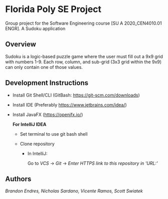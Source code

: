 Florida Poly SE Project
===============

Group project for the Software Engineering course [SU A 2020_CEN4010.01 ENGR]. A Sudoku application

## Overview

Sudoku is a logic-based puzzle game where the user must fill out a 9x9 grid with numbers 1-9. 
Each row, column, and sub-grid (3x3 grid within the 9x9) can only contain one of those values.

## Development Instructions
* Install Git Shell/CLI (GitBash: https://git-scm.com/downloads)
* Install IDE (Preferably https://www.jetbrains.com/idea/)
* Install JavaFX (https://openjfx.io/)
    
    **For IntelliJ IDEA**
    
    * Set terminal to use git bash shell
    
    * Clone repository
        * In IntelliJ: 
        
            Go to _VCS_ &rarr; _Git_ &rarr; _Enter HTTPS link to this repository in 'URL:'_
    

## Authors
   _Brandon Endres, Nicholas Sardano, Vicente Ramos, Scott Swiatek_